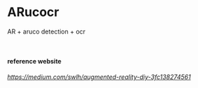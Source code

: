 # ARucocr
AR + aruco detection + ocr

<br/>

#### reference website
###### https://medium.com/swlh/augmented-reality-diy-3fc138274561
